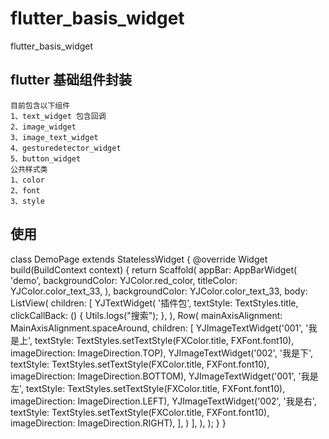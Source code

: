 # flutter_basis_widget

flutter_basis_widget

## flutter 基础组件封装
    目前包含以下组件
    1、text_widget 包含回调
    2、image_widget
    3、image_text_widget
    4、gesturedetector_widget
    5、button_widget
    公共样式类
    1、color
    2、font
    3、style

## 使用

class DemoPage extends StatelessWidget {
  @override
  Widget build(BuildContext context) {
    return Scaffold(
      appBar: AppBarWidget(
        'demo',
        backgroundColor: YJColor.red_color,
        titleColor: YJColor.color_text_33,
      ),
      backgroundColor: YJColor.color_text_33,
      body: ListView(
        children: [
          YJTextWidget(
            '插件包',
            textStyle: TextStyles.title,
            clickCallBack: () {
              Utils.logs("搜索");
            },
          ),
          Row(
            mainAxisAlignment: MainAxisAlignment.spaceAround,
            children: [
              YJImageTextWidget('001', '我是上',
                  textStyle:
                      TextStyles.setTextStyle(FXColor.title, FXFont.font10),
                  imageDirection: ImageDirection.TOP),
              YJImageTextWidget('002', '我是下',
                  textStyle:
                      TextStyles.setTextStyle(FXColor.title, FXFont.font10),
                  imageDirection: ImageDirection.BOTTOM),
              YJImageTextWidget('001', '我是左',
                  textStyle:
                      TextStyles.setTextStyle(FXColor.title, FXFont.font10),
                  imageDirection: ImageDirection.LEFT),
              YJImageTextWidget('002', '我是右',
                  textStyle:
                      TextStyles.setTextStyle(FXColor.title, FXFont.font10),
                  imageDirection: ImageDirection.RIGHT),
            ],
          )
        ],
      ),
    );
  }
}

